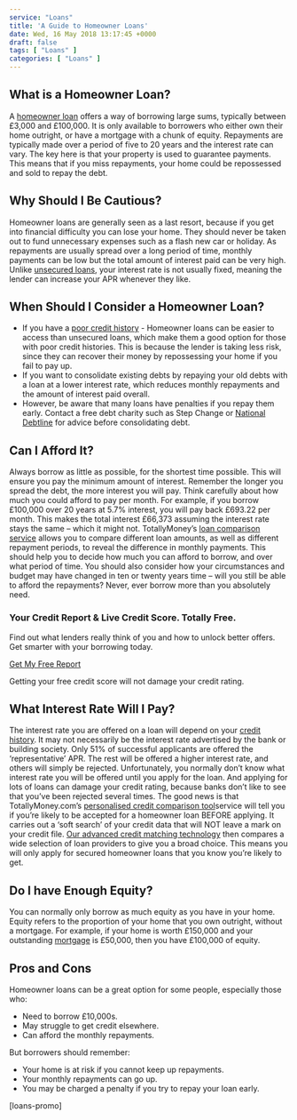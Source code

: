 ```yaml
---
service: "Loans"
title: 'A Guide to Homeowner Loans'
date: Wed, 16 May 2018 13:17:45 +0000
draft: false
tags: [ "Loans" ]
categories: [ "Loans" ]
---
```


What is a Homeowner Loan?
-------------------------

A [homeowner loan](https://www.totallymoney.com/loans/homeowner/) offers a way of borrowing large sums, typically between £3,000 and £100,000. It is only available to borrowers who either own their home outright, or have a mortgage with a chunk of equity. Repayments are typically made over a period of five to 20 years and the interest rate can vary. The key here is that your property is used to guarantee payments. This means that if you miss repayments, your home could be repossessed and sold to repay the debt.

Why Should I Be Cautious?
-------------------------

Homeowner loans are generally seen as a last resort, because if you get into financial difficulty you can lose your home. They should never be taken out to fund unnecessary expenses such as a flash new car or holiday. As repayments are usually spread over a long period of time, monthly payments can be low but the total amount of interest paid can be very high. Unlike [unsecured loans](https://www.totallymoney.com/loans/unsecured/), your interest rate is not usually fixed, meaning the lender can increase your APR whenever they like.

When Should I Consider a Homeowner Loan?
----------------------------------------

*   If you have a [poor credit history](https://www.totallymoney.com/loans/bad-credit/) \- Homeowner loans can be easier to access than unsecured loans, which make them a good option for those with poor credit histories. This is because the lender is taking less risk, since they can recover their money by repossessing your home if you fail to pay up.
*   If you want to consolidate existing debts by repaying your old debts with a loan at a lower interest rate, which reduces monthly repayments and the amount of interest paid overall.
*   However, be aware that many loans have penalties if you repay them early. Contact a free debt charity such as Step Change or [National Debtline](http://www.nationaldebtline.co.uk/) for advice before consolidating debt.

Can I Afford It?
----------------

Always borrow as little as possible, for the shortest time possible. This will ensure you pay the minimum amount of interest. Remember the longer you spread the debt, the more interest you will pay. Think carefully about how much you could afford to pay per month. For example, if you borrow £100,000 over 20 years at 5.7% interest, you will pay back £693.22 per month. This makes the total interest £66,373 assuming the interest rate stays the same – which it might not. TotallyMoney’s [loan comparison service](https://www.totallymoney.com/loans/eligibility/) allows you to compare different loan amounts, as well as different repayment periods, to reveal the difference in monthly payments. This should help you to decide how much you can afford to borrow, and over what period of time. You should also consider how your circumstances and budget may have changed in ten or twenty years time – will you still be able to afford the repayments? Never, ever borrow more than you absolutely need.


### Your Credit Report & Live Credit Score. Totally Free.

Find out what lenders really think of you and how to unlock better offers. Get smarter with your borrowing today.

[Get My Free Report](https://www.totallymoney.com/free-credit-report/)

Getting your free credit score will not damage your credit rating.

What Interest Rate Will I Pay?
------------------------------

The interest rate you are offered on a loan will depend on your [credit history](https://www.totallymoney.com/free-credit-report/). It may not necessarily be the interest rate advertised by the bank or building society. Only 51% of successful applicants are offered the ‘representative’ APR. The rest will be offered a higher interest rate, and others will simply be rejected. Unfortunately, you normally don’t know what interest rate you will be offered until you apply for the loan. And applying for lots of loans can damage your credit rating, because banks don’t like to see that you’ve been rejected several times. The good news is that TotallyMoney.com’s [personalised credit comparison tool](https://www.totallymoney.com/loans/homeowner/)service will tell you if you’re likely to be accepted for a homeowner loan BEFORE applying. It carries out a ‘soft search’ of your credit data that will NOT leave a mark on your credit file. [Our advanced credit matching technology](https://www.totallymoney.com/loans/) then compares a wide selection of loan providers to give you a broad choice. This means you will only apply for secured homeowner loans that you know you’re likely to get.

Do I have Enough Equity?
------------------------

You can normally only borrow as much equity as you have in your home. Equity refers to the proportion of your home that you own outright, without a mortgage. For example, if your home is worth £150,000 and your outstanding [mortgage](https://www.totallymoney.com/mortgages/) is £50,000, then you have £100,000 of equity.

Pros and Cons
-------------

Homeowner loans can be a great option for some people, especially those who:

*   Need to borrow £10,000s.
*   May struggle to get credit elsewhere.
*   Can afford the monthly repayments.

But borrowers should remember:

*   Your home is at risk if you cannot keep up repayments.
*   Your monthly repayments can go up.
*   You may be charged a penalty if you try to repay your loan early.

\[loans-promo\]
